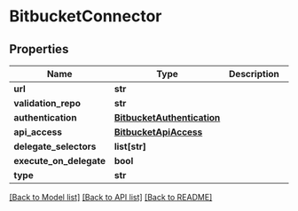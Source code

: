 # BitbucketConnector

## Properties
Name | Type | Description | Notes
------------ | ------------- | ------------- | -------------
**url** | **str** |  | 
**validation_repo** | **str** |  | [optional] 
**authentication** | [**BitbucketAuthentication**](BitbucketAuthentication.md) |  | 
**api_access** | [**BitbucketApiAccess**](BitbucketApiAccess.md) |  | [optional] 
**delegate_selectors** | **list[str]** |  | [optional] 
**execute_on_delegate** | **bool** |  | [optional] 
**type** | **str** |  | 

[[Back to Model list]](../README.md#documentation-for-models) [[Back to API list]](../README.md#documentation-for-api-endpoints) [[Back to README]](../README.md)

